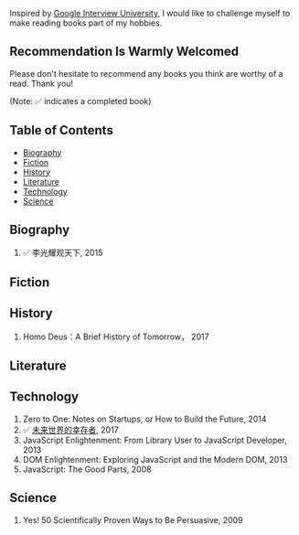 Inspired by [Google Interview University](https://github.com/jwasham/google-interview-university/blob/master/README.md), I would like to challenge myself to make reading books part of my hobbies. 

## Recommendation Is Warmly Welcomed

Please don't hesitate to recommend any books you think are worthy of a read. Thank you!

(Note: :white_check_mark: indicates a completed book)

## Table of Contents

- [Biography](#biography)
- [Fiction](#fiction)
- [History](#history)
- [Literature](#literature)
- [Technology](#technology)
- [Science](#science)

## Biography
1. :white_check_mark: 李光耀观天下, 2015

## Fiction
    
## History
1. Homo Deus：A Brief History of Tomorrow， 2017

## Literature

## Technology
1. Zero to One: Notes on Startups, or How to Build the Future, 2014
1. :white_check_mark: [未来世界的幸存者](https://ruanyf.github.io/survivor/), 2017
1. JavaScript Enlightenment: From Library User to JavaScript Developer, 2013
1. DOM Enlightenment: Exploring JavaScript and the Modern DOM, 2013
1. JavaScript: The Good Parts, 2008

## Science
1. Yes! 50 Scientifically Proven Ways to Be Persuasive, 2009
